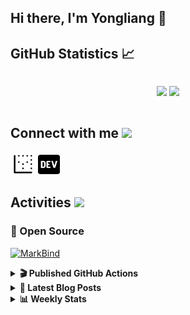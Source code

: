 ## Hi there, I'm Yongliang 👋 

## GitHub Statistics :chart_with_upwards_trend:
<div align="center">
<div style="display: flex; align-items: center; justify-content: center;">

[![](https://github-readme-stats.vercel.app/api?username=tlylt&show_icons=true&theme=tokyonight&hide_border=true&locale=en)](https://github.com/tlylt)
[![](https://github-readme-streak-stats.herokuapp.com/?user=tlylt&theme=tokyonight&hide_border=true)](https://github.com/tlylt)
</div>
</div>

## Connect with me <img src="https://media.giphy.com/media/2wh5K5yE3ulp3xgYcG/giphy-downsized.gif" width="30">

<a href="https://www.yongliangliu.com/" target="_blank"><img align="center" src="static/site-icon.png" alt="yongliangliu.com" height="40" width="40" /></a>
<a href="https://dev.to/tlylt" target="_blank"><img align="center" src="static/dev-badge.svg" alt="dev.to/tlylt" height="35" width="35" /></a>

## Activities <img src="https://media.giphy.com/media/WUlplcMpOCEmTGBtBW/giphy.gif" width="30">

### 🔭 Open Source

[![MarkBind](https://github-readme-stats.vercel.app/api/pin/?username=markbind&repo=markbind)](https://github.com/MarkBind/markbind)

<details>
<summary> <b>🎬 Published GitHub Actions </b> </summary>

[![install-graphviz](https://github-readme-stats.vercel.app/api/pin/?username=tlylt&repo=install-graphviz)](https://github.com/tlylt/install-graphviz)

[![reposense-action](https://github-readme-stats.vercel.app/api/pin/?username=tlylt&repo=reposense-action)](https://github.com/tlylt/reposense-action)

[![markbin-action](https://github-readme-stats.vercel.app/api/pin/?username=markbind&repo=markbind-action)](https://github.com/MarkBind/markbind-action)

</details>

<details>
<summary> <b>📕 Latest Blog Posts</b> </summary>

<!-- BLOG-POST-LIST:START -->
- [Repository Pattern, Revisited](https://www.yongliangliu.com/blog/repository-pattern-revisited/)
- [Open Source Software &lpar;OSS&rpar; Developer Journey](https://www.yongliangliu.com/blog/oss-dev-logs/)
- [Crossing abstraction barrier between parent and child class](https://www.yongliangliu.com/blog/cross-abstraction-barrier-between-parent-child/)
- [Intermediate GitHub CI Workflow Walk Through](https://www.yongliangliu.com/blog/intermediate-github-ci-workflow-walk-through/)
- [RooFind](https://www.yongliangliu.com/blog/roofind/)
<!-- BLOG-POST-LIST:END -->

</details>

<details>
<summary> <b>📊 Weekly Stats</b> </summary>

<!--START_SECTION:waka-->
![Code Time](http://img.shields.io/badge/Code%20Time-565%20hrs%2057%20mins-blue)

**🐱 My GitHub Data** 

> 🏆 4,318 Contributions in the Year 2022
 > 
> 📦 321.3 kB Used in GitHub's Storage 
 > 
> 🚫 Not Opted to Hire
 > 
> 📜 125 Public Repositories 
 > 
> 🔑 26 Private Repositories  
 > 
**I'm an Early 🐤** 

```text
🌞 Morning    382 commits    ███████░░░░░░░░░░░░░░░░░░   28.77% 
🌆 Daytime    324 commits    ██████░░░░░░░░░░░░░░░░░░░   24.4% 
🌃 Evening    517 commits    █████████░░░░░░░░░░░░░░░░   38.93% 
🌙 Night      105 commits    ██░░░░░░░░░░░░░░░░░░░░░░░   7.91%

```
📅 **I'm Most Productive on Friday** 

```text
Monday       168 commits    ███░░░░░░░░░░░░░░░░░░░░░░   12.65% 
Tuesday      127 commits    ██░░░░░░░░░░░░░░░░░░░░░░░   9.56% 
Wednesday    209 commits    ████░░░░░░░░░░░░░░░░░░░░░   15.74% 
Thursday     209 commits    ████░░░░░░░░░░░░░░░░░░░░░   15.74% 
Friday       244 commits    ████░░░░░░░░░░░░░░░░░░░░░   18.37% 
Saturday     194 commits    ███░░░░░░░░░░░░░░░░░░░░░░   14.61% 
Sunday       177 commits    ███░░░░░░░░░░░░░░░░░░░░░░   13.33%

```


📊 **This Week I Spent My Time On** 

```text
⌚︎ Time Zone: Asia/Singapore

💬 Programming Languages: 
JavaScript               15 hrs 2 mins       ███████████████░░░░░░░░░░   61.7% 
YAML                     3 hrs 13 mins       ███░░░░░░░░░░░░░░░░░░░░░░   13.24% 
Markdown                 3 hrs 13 mins       ███░░░░░░░░░░░░░░░░░░░░░░   13.22% 
JSON                     1 hr 2 mins         █░░░░░░░░░░░░░░░░░░░░░░░░   4.25% 
Solidity                 32 mins             ░░░░░░░░░░░░░░░░░░░░░░░░░   2.19%

```


 Last Updated on 04/11/2022 00:47:53 UTC
<!--END_SECTION:waka-->

</details>
